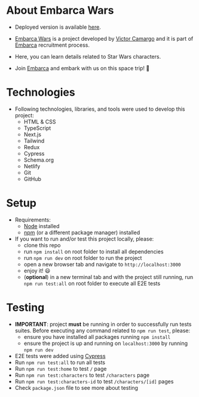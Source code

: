 # About Embarca Wars

- Deployed version is available [here](https://embarca-wars.netlify.app/).

- [Embarca Wars](https://embarca-wars.netlify.app/) is a project developed by [Victor Camargo](https://victorcamargodev.com) and it is part of [Embarca](https://embarca.ai) recruitment process.

- Here, you can learn details related to Star Wars characters.

- Join [Embarca](https://embarca.ai) and embark with us on this space trip! 🚌

# Technologies

- Following technologies, libraries, and tools were used to develop this project:
  - HTML & CSS
  - TypeScript
  - Next.js
  - Tailwind
  - Redux
  - Cypress
  - Schema.org
  - Netlify
  - Git
  - GitHub

# Setup

- Requirements:
  - [Node](https://nodejs.org/en) installed
  - [npm](https://www.npmjs.com/) (or a different package manager) installed
- If you want to run and/or test this project locally, please:
  - clone this repo
  - run `npm install` on root folder to install all dependencies
  - run `npm run dev` on root folder to run the project
  - open a new browser tab and navigate to `http://localhost:3000`
  - enjoy it! 😃
  - (**optional**) in a new terminal tab and with the project still running, run `npm run test:all` on root folder to execute all E2E tests

# Testing

- **IMPORTANT**: project **must** be running in order to successfully run tests suites. Before executing any command related to `npm run test`, please:
  - ensure you have installed all packages running `npm install`
  - ensure the project is up and running on `localhost:3000` by running `npm run dev`
- E2E tests were added using [Cypress](https://www.cypress.io/)
- Run `npm run test:all` to run all tests
- Run `npm run test:home` to test `/` page
- Run `npm run test:characters` to test `/characters` page
- Run `npm run test:characters-id` to test `/characters/[id]` pages
- Check `package.json` file to see more about testing
